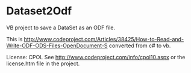 Dataset2Odf
===========

VB project to save a DataSet as an ODF file.

This is http://www.codeproject.com/Articles/38425/How-to-Read-and-Write-ODF-ODS-Files-OpenDocument-S converted from c# to vb.

License: CPOL
See http://www.codeproject.com/info/cpol10.aspx or the license.htm file in the project.

